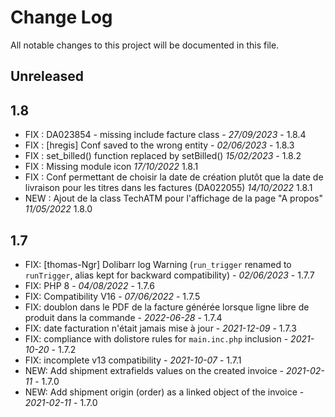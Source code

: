 # Change Log
All notable changes to this project will be documented in this file.

## Unreleased

## 1.8
- FIX : DA023854 - missing include facture class - *27/09/2023* - 1.8.4
- FIX : [hregis] Conf saved to the wrong entity - *02/06/2023* - 1.8.3
- FIX : set_billed() function replaced by setBilled() *15/02/2023* - 1.8.2
- FIX : Missing module icon  *17/10/2022* 1.8.1
- FIX : Conf permettant de choisir la date de création plutôt que la date de livraison pour les titres dans les factures (DA022055) *14/10/2022* 1.8.1
- NEW : Ajout de la class TechATM pour l'affichage de la page "A propos" *11/05/2022* 1.8.0

## 1.7
- FIX: [thomas-Ngr] Dolibarr log Warning (`run_trigger` renamed to `runTrigger`, alias kept for backward 
  compatibility) - *02/06/2023* - 1.7.7
- FIX: PHP 8 - *04/08/2022* - 1.7.6
- FIX: Compatibility V16 - *07/06/2022* - 1.7.5
- FIX: doublon dans le PDF de la facture générée lorsque ligne libre de produit dans la commande - *2022-06-28* - 1.7.4
- FIX: date facturation n'était jamais mise à jour - *2021-12-09* - 1.7.3
- FIX: compliance with dolistore rules for `main.inc.php` inclusion - *2021-10-20* - 1.7.2
- FIX: incomplete v13 compatibility - *2021-10-07* - 1.7.1
- NEW: Add shipment extrafields values on the created invoice - *2021-02-11* - 1.7.0
- NEW: Add shipment origin (order) as a linked object of the invoice - *2021-02-11* - 1.7.0
